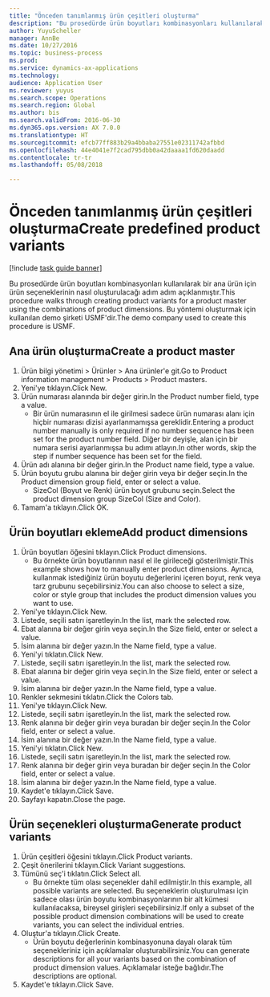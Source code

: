 ```yaml
--- 
title: "Önceden tanımlanmış ürün çeşitleri oluşturma"
description: "Bu prosedürde ürün boyutları kombinasyonları kullanılarak bir ana ürün için ürün seçeneklerinin nasıl oluşturulacağı adım adım açıklanmıştır."
author: YuyuScheller
manager: AnnBe
ms.date: 10/27/2016
ms.topic: business-process
ms.prod: 
ms.service: dynamics-ax-applications
ms.technology: 
audience: Application User
ms.reviewer: yuyus
ms.search.scope: Operations
ms.search.region: Global
ms.author: bis
ms.search.validFrom: 2016-06-30
ms.dyn365.ops.version: AX 7.0.0
ms.translationtype: HT
ms.sourcegitcommit: efcb77ff883b29a4bbaba27551e02311742afbbd
ms.openlocfilehash: 44e4041e7f2cad795dbb0a42daaaa1fd620daadd
ms.contentlocale: tr-tr
ms.lasthandoff: 05/08/2018

---
```

# <a name="create-predefined-product-variants"></a><span data-ttu-id="fae80-103">Önceden tanımlanmış ürün çeşitleri oluşturma</span><span class="sxs-lookup"><span data-stu-id="fae80-103">Create predefined product variants</span></span>

[!include [task guide banner](../../includes/task-guide-banner.md)]

<span data-ttu-id="fae80-104">Bu prosedürde ürün boyutları kombinasyonları kullanılarak bir ana ürün için ürün seçeneklerinin nasıl oluşturulacağı adım adım açıklanmıştır.</span><span class="sxs-lookup"><span data-stu-id="fae80-104">This procedure walks through creating product variants for a product master using the combinations of product dimensions.</span></span> <span data-ttu-id="fae80-105">Bu yöntemi oluşturmak için kullanılan demo şirketi USMF'dir.</span><span class="sxs-lookup"><span data-stu-id="fae80-105">The demo company used to create this procedure is USMF.</span></span>


## <a name="create-a-product-master"></a><span data-ttu-id="fae80-106">Ana ürün oluşturma</span><span class="sxs-lookup"><span data-stu-id="fae80-106">Create a product master</span></span>
1. <span data-ttu-id="fae80-107">Ürün bilgi yönetimi > Ürünler > Ana ürünler'e git.</span><span class="sxs-lookup"><span data-stu-id="fae80-107">Go to Product information management > Products > Product masters.</span></span>
2. <span data-ttu-id="fae80-108">Yeni'ye tıklayın.</span><span class="sxs-lookup"><span data-stu-id="fae80-108">Click New.</span></span>
3. <span data-ttu-id="fae80-109">Ürün numarası alanında bir değer girin.</span><span class="sxs-lookup"><span data-stu-id="fae80-109">In the Product number field, type a value.</span></span>
    * <span data-ttu-id="fae80-110">Bir ürün numarasının el ile girilmesi sadece ürün numarası alanı için hiçbir numarası dizisi ayarlanmamışsa gereklidir.</span><span class="sxs-lookup"><span data-stu-id="fae80-110">Entering a product number manually is only required if no number sequence has been set for the product number field.</span></span> <span data-ttu-id="fae80-111">Diğer bir deyişle, alan için bir numara serisi ayarlanmışsa bu adımı atlayın.</span><span class="sxs-lookup"><span data-stu-id="fae80-111">In other words, skip the step if number sequence has been set for the field.</span></span>  
4. <span data-ttu-id="fae80-112">Ürün adı alanına bir değer girin.</span><span class="sxs-lookup"><span data-stu-id="fae80-112">In the Product name field, type a value.</span></span>
5. <span data-ttu-id="fae80-113">Ürün boyutu grubu alanına bir değer girin veya bir değer seçin.</span><span class="sxs-lookup"><span data-stu-id="fae80-113">In the Product dimension group field, enter or select a value.</span></span>
    * <span data-ttu-id="fae80-114">SizeCol (Boyut ve Renk) ürün boyut grubunu seçin.</span><span class="sxs-lookup"><span data-stu-id="fae80-114">Select the product dimension group SizeCol (Size and Color).</span></span>  
6. <span data-ttu-id="fae80-115">Tamam'a tıklayın.</span><span class="sxs-lookup"><span data-stu-id="fae80-115">Click OK.</span></span>

## <a name="add-product-dimensions"></a><span data-ttu-id="fae80-116">Ürün boyutları ekleme</span><span class="sxs-lookup"><span data-stu-id="fae80-116">Add product dimensions</span></span>
1. <span data-ttu-id="fae80-117">Ürün boyutları öğesini tıklayın.</span><span class="sxs-lookup"><span data-stu-id="fae80-117">Click Product dimensions.</span></span>
    * <span data-ttu-id="fae80-118">Bu örnekte ürün boyutlarının nasıl el ile girileceği gösterilmiştir.</span><span class="sxs-lookup"><span data-stu-id="fae80-118">This example shows how to manually enter product dimensions.</span></span> <span data-ttu-id="fae80-119">Ayrıca, kullanmak istediğiniz ürün boyutu değerlerini içeren boyut, renk veya tarz grubunu seçebilirsiniz.</span><span class="sxs-lookup"><span data-stu-id="fae80-119">You can also choose to select a size, color or style group that includes the product dimension values you want to use.</span></span>  
2. <span data-ttu-id="fae80-120">Yeni'ye tıklayın.</span><span class="sxs-lookup"><span data-stu-id="fae80-120">Click New.</span></span>
3. <span data-ttu-id="fae80-121">Listede, seçili satırı işaretleyin.</span><span class="sxs-lookup"><span data-stu-id="fae80-121">In the list, mark the selected row.</span></span>
4. <span data-ttu-id="fae80-122">Ebat alanına bir değer girin veya seçin.</span><span class="sxs-lookup"><span data-stu-id="fae80-122">In the Size field, enter or select a value.</span></span>
5. <span data-ttu-id="fae80-123">İsim alanına bir değer yazın.</span><span class="sxs-lookup"><span data-stu-id="fae80-123">In the Name field, type a value.</span></span>
6. <span data-ttu-id="fae80-124">Yeni'yi tıklatın.</span><span class="sxs-lookup"><span data-stu-id="fae80-124">Click New.</span></span>
7. <span data-ttu-id="fae80-125">Listede, seçili satırı işaretleyin.</span><span class="sxs-lookup"><span data-stu-id="fae80-125">In the list, mark the selected row.</span></span>
8. <span data-ttu-id="fae80-126">Ebat alanına bir değer girin veya seçin.</span><span class="sxs-lookup"><span data-stu-id="fae80-126">In the Size field, enter or select a value.</span></span>
9. <span data-ttu-id="fae80-127">İsim alanına bir değer yazın.</span><span class="sxs-lookup"><span data-stu-id="fae80-127">In the Name field, type a value.</span></span>
10. <span data-ttu-id="fae80-128">Renkler sekmesini tıklatın.</span><span class="sxs-lookup"><span data-stu-id="fae80-128">Click the Colors tab.</span></span>
11. <span data-ttu-id="fae80-129">Yeni'ye tıklayın.</span><span class="sxs-lookup"><span data-stu-id="fae80-129">Click New.</span></span>
12. <span data-ttu-id="fae80-130">Listede, seçili satırı işaretleyin.</span><span class="sxs-lookup"><span data-stu-id="fae80-130">In the list, mark the selected row.</span></span>
13. <span data-ttu-id="fae80-131">Renk alanına bir değer girin veya buradan bir değer seçin.</span><span class="sxs-lookup"><span data-stu-id="fae80-131">In the Color field, enter or select a value.</span></span>
14. <span data-ttu-id="fae80-132">İsim alanına bir değer yazın.</span><span class="sxs-lookup"><span data-stu-id="fae80-132">In the Name field, type a value.</span></span>
15. <span data-ttu-id="fae80-133">Yeni'yi tıklatın.</span><span class="sxs-lookup"><span data-stu-id="fae80-133">Click New.</span></span>
16. <span data-ttu-id="fae80-134">Listede, seçili satırı işaretleyin.</span><span class="sxs-lookup"><span data-stu-id="fae80-134">In the list, mark the selected row.</span></span>
17. <span data-ttu-id="fae80-135">Renk alanına bir değer girin veya buradan bir değer seçin.</span><span class="sxs-lookup"><span data-stu-id="fae80-135">In the Color field, enter or select a value.</span></span>
18. <span data-ttu-id="fae80-136">İsim alanına bir değer yazın.</span><span class="sxs-lookup"><span data-stu-id="fae80-136">In the Name field, type a value.</span></span>
19. <span data-ttu-id="fae80-137">Kaydet'e tıklayın.</span><span class="sxs-lookup"><span data-stu-id="fae80-137">Click Save.</span></span>
20. <span data-ttu-id="fae80-138">Sayfayı kapatın.</span><span class="sxs-lookup"><span data-stu-id="fae80-138">Close the page.</span></span>

## <a name="generate-product-variants"></a><span data-ttu-id="fae80-139">Ürün seçenekleri oluşturma</span><span class="sxs-lookup"><span data-stu-id="fae80-139">Generate product variants</span></span>
1. <span data-ttu-id="fae80-140">Ürün çeşitleri öğesini tıklayın.</span><span class="sxs-lookup"><span data-stu-id="fae80-140">Click Product variants.</span></span>
2. <span data-ttu-id="fae80-141">Çeşit önerilerini tıklayın.</span><span class="sxs-lookup"><span data-stu-id="fae80-141">Click Variant suggestions.</span></span>
3. <span data-ttu-id="fae80-142">Tümünü seç'i tıklatın.</span><span class="sxs-lookup"><span data-stu-id="fae80-142">Click Select all.</span></span>
    * <span data-ttu-id="fae80-143">Bu örnekte tüm olası seçenekler dahil edilmiştir.</span><span class="sxs-lookup"><span data-stu-id="fae80-143">In this example, all possible variants are selected.</span></span> <span data-ttu-id="fae80-144">Bu seçeneklerin oluşturulması için sadece olası ürün boyutu kombinasyonlarının bir alt kümesi kullanılacaksa, bireysel girişleri seçebilirsiniz.</span><span class="sxs-lookup"><span data-stu-id="fae80-144">If only a subset of the possible product dimension combinations will be used to create variants, you can select the individual entries.</span></span>  
4. <span data-ttu-id="fae80-145">Oluştur'a tıklayın.</span><span class="sxs-lookup"><span data-stu-id="fae80-145">Click Create.</span></span>
    * <span data-ttu-id="fae80-146">Ürün boyutu değerlerinin kombinasyonuna dayalı olarak tüm seçenekleriniz için açıklamalar oluşturabilirsiniz.</span><span class="sxs-lookup"><span data-stu-id="fae80-146">You can generate descriptions for all your variants based on the combination of product dimension values.</span></span> <span data-ttu-id="fae80-147">Açıklamalar isteğe bağlıdır.</span><span class="sxs-lookup"><span data-stu-id="fae80-147">The descriptions are optional.</span></span>  
5. <span data-ttu-id="fae80-148">Kaydet'e tıklayın.</span><span class="sxs-lookup"><span data-stu-id="fae80-148">Click Save.</span></span>


